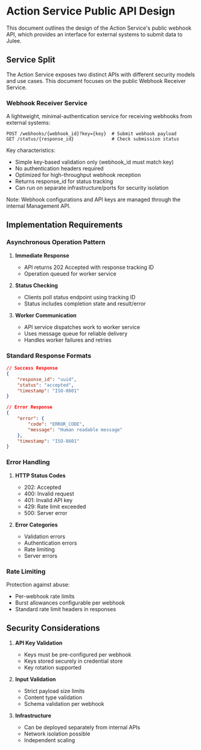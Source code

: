 # Action Service Public API Design

This document outlines the design of the Action Service's public webhook API, which provides an interface for external systems to submit data to Julee.

## Service Split

The Action Service exposes two distinct APIs with different security models and use cases. This document focuses on the public Webhook Receiver Service.

### Webhook Receiver Service
A lightweight, minimal-authentication service for receiving webhooks from external systems:

```http
POST /webhooks/{webhook_id}?key={key}  # Submit webhook payload
GET /status/{response_id}              # Check submission status
```

Key characteristics:
- Simple key-based validation only (webhook_id must match key)
- No authentication headers required
- Optimized for high-throughput webhook reception
- Returns response_id for status tracking
- Can run on separate infrastructure/ports for security isolation

Note: Webhook configurations and API keys are managed through the internal Management API.

## Implementation Requirements

### Asynchronous Operation Pattern

1. **Immediate Response**
   - API returns 202 Accepted with response tracking ID
   - Operation queued for worker service

2. **Status Checking**
   - Clients poll status endpoint using tracking ID
   - Status includes completion state and result/error

3. **Worker Communication**
   - API service dispatches work to worker service
   - Uses message queue for reliable delivery
   - Handles worker failures and retries

### Standard Response Formats

```json
// Success Response
{
    "response_id": "uuid",
    "status": "accepted",
    "timestamp": "ISO-8601"
}

// Error Response
{
    "error": {
        "code": "ERROR_CODE",
        "message": "Human readable message"
    },
    "timestamp": "ISO-8601"
}
```

### Error Handling

1. **HTTP Status Codes**
   - 202: Accepted
   - 400: Invalid request
   - 401: Invalid API key
   - 429: Rate limit exceeded
   - 500: Server error

2. **Error Categories**
   - Validation errors
   - Authentication errors
   - Rate limiting
   - Server errors

### Rate Limiting

Protection against abuse:
- Per-webhook rate limits
- Burst allowances configurable per webhook
- Standard rate limit headers in responses

## Security Considerations

1. **API Key Validation**
   - Keys must be pre-configured per webhook
   - Keys stored securely in credential store
   - Key rotation supported

2. **Input Validation**
   - Strict payload size limits
   - Content type validation
   - Schema validation per webhook

3. **Infrastructure**
   - Can be deployed separately from internal APIs
   - Network isolation possible
   - Independent scaling

